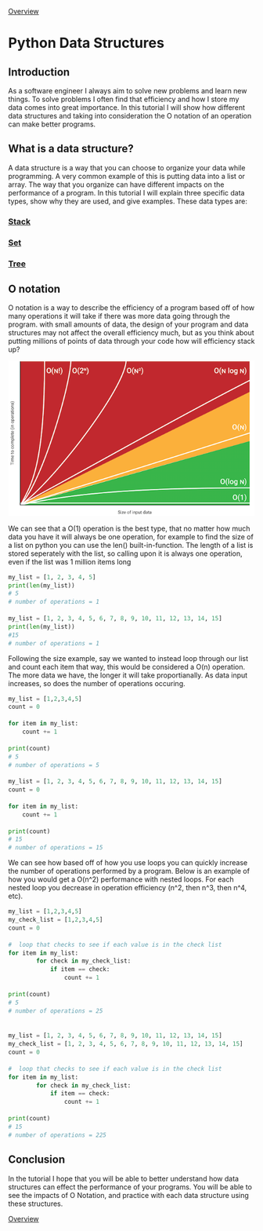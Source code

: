[Overview](README.md)
# Python Data Structures

## Introduction
As a software engineer I always aim to solve new problems and learn new things. To solve problems I often find that efficiency and how I store my data comes into great importance. In this tutorial I will show how different data structures and taking into consideration the O notation of an operation can make better programs.

## What is a data structure?
A data structure is a way that you can choose to organize your data while programming. A very common example of this is putting data into a list or array. The way that you organize can have different impacts on the performance of a program. In this tutorial I will explain three specific data types, show why they are used, and give examples. These data types are:
### [Stack](stack.md)
### [Set](set.md)
### [Tree](tree.md)

## O notation
O notation is a way to describe the efficiency of a program based off of how many operations it will take if there was more data going through the program. with small amounts of data, the design of your program and data structures may not affect the overall efficiency much, but as you think about putting millions of points of data through your code how will efficiency stack up?

![O Notation graph](O-notation-graphic.png)

We can see that a O(1) operation is the best type, that no matter how much data you have it will always be one operation, for example to find the size of a list on python you can use the len() built-in-function. The length of a list is stored seperately with the list, so calling upon it is always one operation, even if the list was 1 million items long

```Python
my_list = [1, 2, 3, 4, 5]
print(len(my_list))
# 5
# number of operations = 1

my_list = [1, 2, 3, 4, 5, 6, 7, 8, 9, 10, 11, 12, 13, 14, 15]
print(len(my_list))
#15
# number of operations = 1
```

Following the size example, say we wanted to instead loop through our list and count each item that way, this would be considered a O(n) operation. The more data we have, the longer it will take proportianally. As data input increases, so does the number of operations occuring.

```Python
my_list = [1,2,3,4,5]
count = 0

for item in my_list:
    count += 1

print(count)
# 5
# number of operations = 5

my_list = [1, 2, 3, 4, 5, 6, 7, 8, 9, 10, 11, 12, 13, 14, 15]
count = 0

for item in my_list:
    count += 1

print(count)
# 15
# number of operations = 15
```

We can see how based off of how you use loops you can quickly increase the number of operations performed by a program. Below is an example of how you would get a O(n^2) performance with nested loops. For each nested loop you decrease in operation efficiency (n^2, then n^3, then n^4, etc).

```python
my_list = [1,2,3,4,5]
my_check_list = [1,2,3,4,5]
count = 0

#  loop that checks to see if each value is in the check list
for item in my_list:
        for check in my_check_list:
            if item == check:
                count += 1

print(count)
# 5
# number of operations = 25


my_list = [1, 2, 3, 4, 5, 6, 7, 8, 9, 10, 11, 12, 13, 14, 15]
my_check_list = [1, 2, 3, 4, 5, 6, 7, 8, 9, 10, 11, 12, 13, 14, 15]
count = 0

#  loop that checks to see if each value is in the check list
for item in my_list:
        for check in my_check_list:
            if item == check:
                count += 1

print(count)
# 15
# number of operations = 225
```

## Conclusion
In the tutorial I hope that you will be able to better understand how data structures can effect the performance of your programs. You will be able to see the impacts of O Notation, and practice with each data structure using these structures.

[Overview](README.md)
